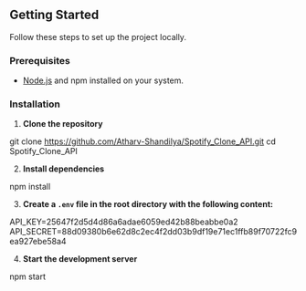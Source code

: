 
## Getting Started
Follow these steps to set up the project locally.

### Prerequisites
- [Node.js](https://nodejs.org/) and npm installed on your system.

### Installation
1. **Clone the repository**

git clone https://github.com/Atharv-Shandilya/Spotify_Clone_API.git
cd Spotify_Clone_API

2. **Install dependencies**

npm install

3. **Create a `.env` file in the root directory with the following content:**

API_KEY=25647f2d5d4d86a6adae6059ed42b88beabbe0a2
API_SECRET=88d09380b6e62d8c2ec4f2dd03b9df19e71ec1ffb89f70722fc9ea927ebe58a4

4. **Start the development server**

npm start

